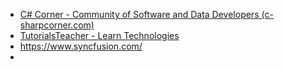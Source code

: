 - [C# Corner - Community of Software and Data Developers (c-sharpcorner.com)](https://www.c-sharpcorner.com/)
- [TutorialsTeacher - Learn Technologies](https://www.tutorialsteacher.com/)
- https://www.syncfusion.com/
- 